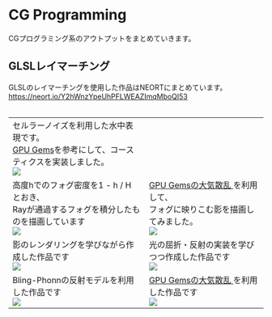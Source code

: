 # CG Programming
CGプログラミング系のアウトプットをまとめていきます。

## GLSLレイマーチング
GLSLのレイマーチングを使用した作品はNEORTにまとめています。<br>
https://neort.io/Y2hWnzYpeUhPFLWEAZImqMboQI53 <br>
<br>

<table>
<tr>
    <td>
    セルラーノイズを利用した水中表現です。<br>
    <a href="https://developer.download.nvidia.com/books/HTML/gpugems/gpugems_ch02.html">GPU Gems</a>を参考にして、コースティクスを実装しました。<br>
    <img src = "../gif/raymarch/7_voronoi_caustics.gif">
    </td>
</tr>
<tr>
    <td>
    高度hでのフォグ密度を1 - h / H とおき、<br>Rayが通過するフォグを積分したものを描画しています<br>
    <img src = "../gif/raymarch/05_height_fog.gif">
    </td>
    <td>
     <a href = "https://developer.nvidia.com/gpugems/gpugems2/part-ii-shading-lighting-and-shadows/chapter-16-accurate-atmospheric-scattering"> 
    GPU Gemsの大気散乱
    </a>を利用して、<br>フォグに映りこむ影を描画してみました。<br>
    <img src = "../gif/raymarch/6_fog_scatter.gif">
    </td>
</tr>
<tr>
    <td>    
    影のレンダリングを学びながら作成した作品です<br>
    <img src = "../gif/raymarch/01_shadow.gif">
    </td>
    <td> 
    光の屈折・反射の実装を学びつつ作成した作品です<br>
    <img src = "../gif/raymarch/03_lens_chromatic_abberation.gif">
    </td>
</tr>
<tr>
    <td>    
    Bling-Phonnの反射モデルを利用した作品です<br>
    <img src = "../gif/raymarch/04_sunset.gif">
    </td>
    <td>
    <a href = "https://developer.nvidia.com/gpugems/gpugems2/part-ii-shading-lighting-and-shadows/chapter-16-accurate-atmospheric-scattering"> 
    GPU Gemsの大気散乱
    </a>を利用した作品です<br>
    <img src = "../gif/raymarch/02_bamboo.gif"> 
    </td>
</tr>
</table>
